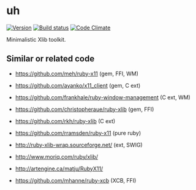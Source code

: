 uh
==

[![Version      ][badge-version-img]][badge-version-uri]
[![Build status ][badge-build-img]][badge-build-uri]
[![Code Climate ][badge-cclimate-img]][badge-cclimate-uri]


  Minimalistic Xlib toolkit.


Similar or related code
-----------------------

* https://github.com/meh/ruby-x11 (gem, FFI, WM)
* https://github.com/ayanko/x11_client (gem, C ext)
* https://github.com/frankhale/ruby-window-management (C ext, WM)
* https://github.com/christopheraue/ruby-xlib (gem, FFI)
* https://github.com/rkh/ruby-xlib (C ext)
* https://github.com/rramsden/ruby-x11 (pure ruby)

* http://ruby-xlib-wrap.sourceforge.net/ (ext, SWIG)
* http://www.moriq.com/ruby/xlib/
* http://artengine.ca/matju/RubyX11/
* https://github.com/mhanne/ruby-xcb (XCB, FFI)



[badge-version-img]:  https://img.shields.io/gem/v/uh.svg?style=flat-square
[badge-version-uri]:  https://rubygems.org/gems/uh
[badge-build-img]:    https://img.shields.io/travis/tjouan/uh/master.svg?style=flat-square
[badge-build-uri]:    https://travis-ci.org/tjouan/uh
[badge-cclimate-img]: https://img.shields.io/codeclimate/github/tjouan/uh.svg?style=flat-square
[badge-cclimate-uri]: https://codeclimate.com/github/tjouan/uh
